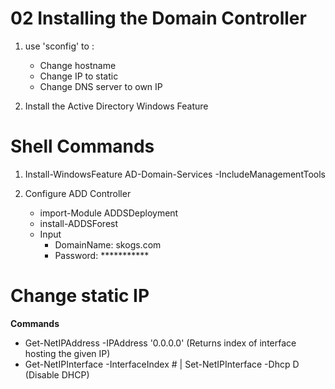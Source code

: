 # 02 Installing the Domain Controller

1) use 'sconfig' to :
    - Change hostname
    - Change IP to static 
    - Change DNS server to own IP

2) Install the Active Directory Windows Feature


# Shell Commands

1) Install-WindowsFeature AD-Domain-Services -IncludeManagementTools

2) Configure ADD Controller
    - import-Module ADDSDeployment
    - install-ADDSForest
    - Input 
        - DomainName: skogs.com
        - Password: ***********

# Change static IP

**Commands**
- Get-NetIPAddress -IPAddress '0.0.0.0' (Returns index of interface hosting the given IP)
- Get-NetIPInterface -InterfaceIndex # | Set-NetIPInterface -Dhcp D (Disable DHCP)

